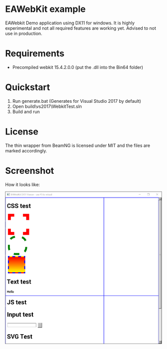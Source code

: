 # EAWebKit example

EAWebkit Demo application using DX11 for windows. It is highly experimental and not all required features are working yet. Advised to not use in production.

# Requirements

* Precompiled webkit 15.4.2.0.0 (put the .dll into the Bin64 folder)

# Quickstart

1. Run generate.bat (Generates for Visual Studio 2017 by default)
2. Open build\vs2017\WebkitTest.sln
3. Build and run

# License

The thin wrapper from BeamNG is licensed under MIT and the files are marked accordingly.

# Screenshot

How it looks like:

![alt text](https://raw.githubusercontent.com/beamng/eawebkit_demo/master/contrib/screen.png)
